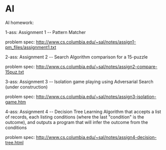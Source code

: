 AI
==

AI homework:

1-ass: Assignment 1 -- Pattern Matcher

problem spec: http://www.cs.columbia.edu/~sal/notes/assign1-pm_files/assignment1.txt


2-ass: Assignment 2 -- Search Algorithm comparison for a 15-puzzle

problem spec: http://www.cs.columbia.edu/~sal/notes/assign2-compare-15puz.txt

3-ass: Assignment 3 -- Isolation game playing using Adversarial Search (under construction)

problem spec: http://www.cs.columbia.edu/~sal/notes/assign3-isolation-game.htm

4-ass: Assignment 4 -- Decision Tree Learning Algorithm that accepts a list of records, each listing conditions (where the last "condition" is the outcome), and outputs a program that will infer the outcome from the conditions

problem spec: http://www.cs.columbia.edu/~sal/notes/assign4-decision-tree.html
